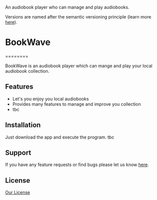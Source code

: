
An audiobook player who can manage and play audiobooks.

Versions are named after the semantic versioning principle (learn more [here](https://semver.org/)).

# BookWave
========

BookWave is an audiobook player which can mange and play your local audiobook collection.

Features
--------

- Let's you enjoy you local audiobooks 
- Provides many features to manage and improve you collection
- tbc

Installation
------------

Just download the app and execute the program.
tbc

Support
----------

If you have any feature requests or find bugs please let us know [here](https://github.com/pavelzw/AudiobookPlayer/issues).

License
----------
[Our License](LICENSE.md)